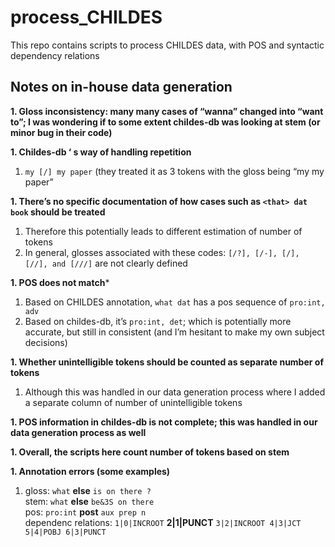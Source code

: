 # process_CHILDES
This repo contains scripts to process CHILDES data, with POS and syntactic dependency relations


## Notes on in-house data generation

**1. Gloss inconsistency: many many cases of “wanna” changed into “want to”; I was wondering if to some extent childes-db was looking at stem (or minor bug in their code)**

**1. Childes-db ‘ s way of handling repetition**
   1. ```my [/] my paper``` (they treated it as 3 tokens with the gloss being “my my paper”

**1. There’s no specific documentation of how cases such as ```<that> dat book``` should be treated**
   1. Therefore this potentially leads to different estimation of number of tokens
   1. In general, glosses associated with these codes: ```[/?], [/-], [/], [//], and [///]``` are not clearly defined

**1. POS does not match***
   1. Based on CHILDES annotation, ```what dat``` has a pos sequence of ```pro:int, adv```
   1. Based on childes-db, it’s ```pro:int, det```; which is potentially more accurate, but still in consistent (and I’m hesitant to make my own subject decisions)

**1. Whether unintelligible tokens should be counted as separate number of tokens**
   1. Although this was handled in our data generation process where I added a separate column of number of unintelligible tokens

**1. POS information in childes-db is not complete; this was handled in our data generation process as well**

**1. Overall, the scripts here count number of tokens based on stem**

**1. Annotation errors (some examples)**
   1. gloss: ```what``` **else** ```is on there ?``` <br/>
      stem: ```what``` **else** ```be&3S on there``` <br/>
      pos: ```pro:int``` **post** ```aux prep n``` <br/>
      dependenc relations: ```1|0|INCROOT``` **2|1|PUNCT** ```3|2|INCROOT 4|3|JCT 5|4|POBJ 6|3|PUNCT```
